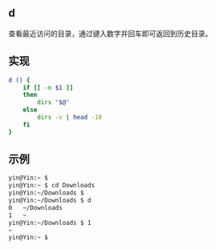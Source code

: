 ## d

查看最近访问的目录，通过键入数字并回车即可返回到历史目录。

## 实现

```zsh
d () {
	if [[ -n $1 ]]
	then
		dirs "$@"
	else
		dirs -v | head -10
	fi
}

```

## 示例

```sh
yin@Yin:~ $
yin@Yin:~ $ cd Downloads
yin@Yin:~/Downloads $
yin@Yin:~/Downloads $ d
0	~/Downloads
1	~
yin@Yin:~/Downloads $ 1
~
yin@Yin:~ $
```